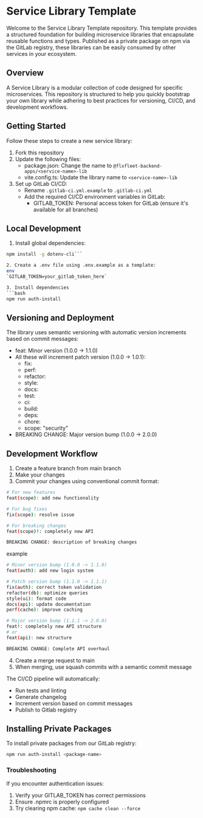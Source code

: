 # Service Library Template

Welcome to the Service Library Template repository. This template provides a structured foundation for building microservice libraries that encapsulate reusable functions and types. Published as a private package on npm via the GitLab registry, these libraries can be easily consumed by other services in your ecosystem.

## Overview 

A Service Library is a modular collection of code designed for specific microservices. This repository is structured to help you quickly bootstrap your own library while adhering to best practices for versioning, CI/CD, and development workflows.

## Getting Started

Follow these steps to create a new service library:

1. Fork this repository
2. Update the following files:
   - package.json: Change the name to `@flxfleet-backend-apps/<service-name>-lib`
   - vite.config.ts: Update the library name to `<service-name>-lib`
3. Set up GitLab CI/CD:
   - Rename `.gitlab-ci.yml.example` to `.gitlab-ci.yml`
   - Add the required CI/CD environment variables in GitLab:
     - GITLAB_TOKEN: Personal access token for GitLab (ensure it's available for all branches)

## Local Development

1. Install global dependencies:
```bash
npm install -g dotenv-cli```

2. Create a .env file using .env.example as a template:
env
`GITLAB_TOKEN=your_gitlab_token_here`

3. Install dependencies
```bash
npm run auth-install
```


## Versioning and Deployment

The library uses semantic versioning with automatic version increments based on commit messages:

- feat: Minor version (1.0.0 -> 1.1.0)
- All these will increment patch version (1.0.0 -> 1.0.1):
    - fix:
    - perf:
    - refactor:
    - style:
    - docs:
    - test:
    - ci:
    - build:
    - deps:
    - chore:
    - scope: "security"
- BREAKING CHANGE: Major version bump (1.0.0 -> 2.0.0)

## Development Workflow
1. Create a feature branch from main branch
2. Make your changes
3. Commit your changes using conventional commit format:

```bash
# For new features
feat(scope): add new functionality

# For bug fixes
fix(scope): resolve issue

# For breaking changes
feat(scope)!: completely new API

BREAKING CHANGE: description of breaking changes

```
example

```bash
# Minor version bump (1.0.0 -> 1.1.0)
feat(auth): add new login system

# Patch version bump (1.1.0 -> 1.1.1)
fix(auth): correct token validation
refactor(db): optimize queries
style(ui): format code
docs(api): update documentation
perf(cache): improve caching

# Major version bump (1.1.1 -> 2.0.0)
feat!: completely new API structure
# or
feat(api): new structure

BREAKING CHANGE: Complete API overhaul
```
4. Create a merge request to main
5. When merging, use squash commits with a semantic commit message

The CI/CD pipeline will automatically:
- Run tests and linting
- Generate changelog
- Increment version based on commit messages
- Publish to Gitlab registry

## Installing Private Packages
To install private packages from our GitLab registry:
```bash
npm run auth-install <package-name>
```


### Troubleshooting
If you encounter authentication issues:
1. Verify your GITLAB_TOKEN has correct permissions
2. Ensure .npmrc is properly configured
3. Try clearing npm cache: `npm cache clean --force`